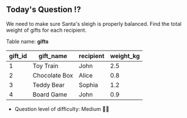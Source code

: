 ## Today's Question ⁉️

We need to make sure Santa's sleigh is properly balanced. Find the total weight of gifts for each recipient.

Table name: **gifts**

| gift_id | gift_name     | recipient | weight_kg |
|---------|---------------|-----------|-----------|
| 1       | Toy Train     | John      | 2.5       |
| 2       | Chocolate Box | Alice     | 0.8       |
| 3       | Teddy Bear    | Sophia    | 1.2       |
| 4       | Board Game    | John      | 0.9       |

- Question level of difficulty: Medium 🎅🎅
